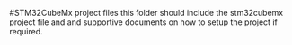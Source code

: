 #STM32CubeMx project files
this folder should include the stm32cubemx project file and and supportive documents on how to setup the project if required.

